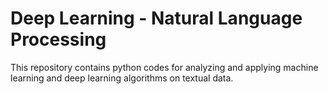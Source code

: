 # Deep Learning - Natural Language Processing

This repository contains python codes for analyzing and applying machine learning and deep learning algorithms on textual data.